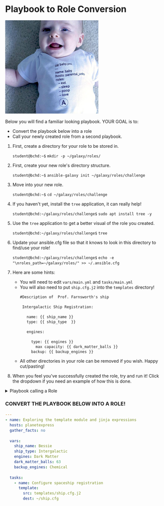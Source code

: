 # Playbook to Role Conversion


<img src="https://github.com/csfeeser/ansible_essentials/blob/main/data/ansiblebaby.jpg?raw=true" width="300"/>


Below you will find a familiar looking playbook. YOUR GOAL is to:
- Convert the playbook below into a role
- Call your newly created role from a second playbook.

1. First, create a directory for your role to be stored in.

    `student@bchd:~$` `mkdir -p ~/galaxy/roles/`
    
0. First, create your new role's directory structure.

    `student@bchd:~$` `ansible-galaxy init ~/galaxy/roles/challenge`
    
0. Move into your new role.

    `student@bchd:~$` `cd ~/galaxy/roles/challenge`

0. If you haven't yet, install the `tree` application, it can really help!

    `student@bchd:~/galaxy/roles/challenge$` `sudo apt install tree -y`
    
0. Use the `tree` application to get a better visual of the role you created.

    `student@bchd:~/galaxy/roles/challenge$` `tree`
    
0. Update your ansible.cfg file so that it knows to look in this directory to find/use your role!

    `student@bchd:~/galaxy/roles/challenge$` `echo -e "\nroles_path=~/galaxy/roles/" >> ~/.ansible.cfg`

0. Here are some hints:
   - You will need to edit `vars/main.yml` and `tasks/main.yml`
   - You will also need to put `ship.cfg.j2` into the `templates` directory!
       ```
       #Description of  Prof. Farnsworth's ship

        Intergalactic Ship Registration:

          name: {{ ship_name }}
          type: {{ ship_type  }}

          engines:

            type: {{ engines }}
              max capacity: {{ dark_matter_balls }}
            backup: {{ backup_engines }}
       ```
    - All other directories in your role can be removed if you wish. Happy cut/pasting!

0. When you feel you've successfully created the role, try and run it! Click the dropdown if you need an example of how this is done.

<details>
<summary>Playbook calling a Role</summary>
<br>

```yaml
---
- name: executing a role
  hosts: zoidberg
  gather_facts: yes
  become: true

  roles:
    - challenge
```

</details>

### CONVERT THE PLAYBOOK BELOW INTO A ROLE!

```yaml
---
- name: Exploring the template module and jinja expressions
  hosts: planetexpress
  gather_facts: no

  vars:
    ship_name: Bessie
    ship_type: Intergalactic
    engines: Dark Matter
    dark_matter_balls: 63
    backup_engines: Chemical

  tasks:
    - name: Configure spaceship registration
      template:  
        src: templates/ship.cfg.j2
        dest: ~/ship.cfg   
```

